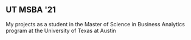 ## UT MSBA '21
My projects as a student in the Master of Science in Business Analytics program at the University of Texas at Austin
